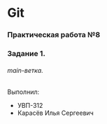# Git
### Практическая работа №8
### Задание 1.
###### main-ветка. 

Выполнил:
* УВП-312
* Карасёв Илья Сергеевич
